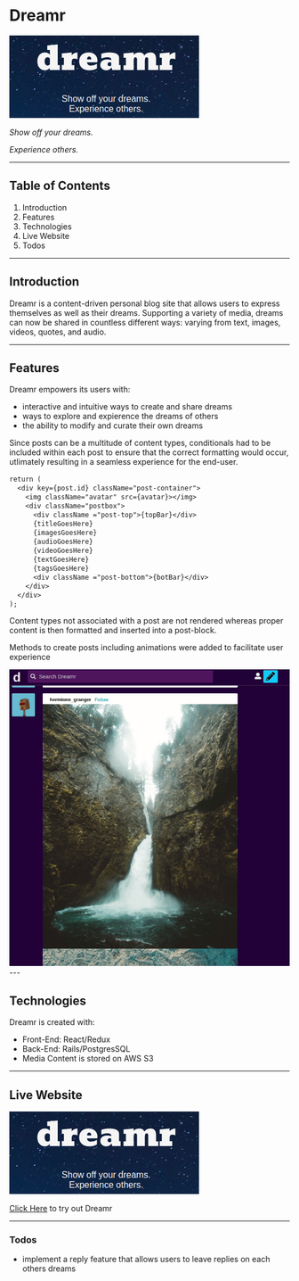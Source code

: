 
# Dreamr

  <a href="https://dreamr-app.herokuapp.com/#/">
    <img src="https://raw.githubusercontent.com/applecidera/Dreamr/master/app/assets/images/dreamr.png">
  </a>

*Show off your dreams.*


*Experience others.*

---

## Table of Contents
1. Introduction
2. Features
3. Technologies
4. Live Website
5. Todos

---

## Introduction
Dreamr is a content-driven personal blog site that allows users to express themselves as well as their dreams. Supporting a variety of media, dreams can now be shared in countless different ways: varying from text, images, videos, quotes, and audio.

---

## Features
Dreamr empowers its users with:
* interactive and intuitive ways to create and share dreams
* ways to explore and expierence the dreams of others
* the ability to modify and curate their own dreams

Since posts can be a multitude of content types, conditionals had to be included within each post to ensure that the correct formatting would occur, utlimately resulting in a seamless experience for the end-user.
```
return (
  <div key={post.id} className="post-container">
    <img className="avatar" src={avatar}></img>
    <div className="postbox">
      <div className ="post-top">{topBar}</div>
      {titleGoesHere}
      {imagesGoesHere}
      {audioGoesHere}
      {videoGoesHere}
      {textGoesHere}
      {tagsGoesHere}
      <div className ="post-bottom">{botBar}</div>
    </div>
  </div>
);
```
Content types not associated with a post are not rendered whereas proper content is then formatted and inserted into a post-block.


Methods to create posts including animations were added to facilitate user experience 

<img src="https://raw.githubusercontent.com/applecidera/Dreamr/master/app/assets/images/zip-up.gif" />
---

## Technologies
Dreamr is created with:
* Front-End: React/Redux 
* Back-End: Rails/PostgresSQL
* Media Content is stored on AWS S3

---

## Live Website

<a href="https://dreamr-app.herokuapp.com/#/">
    <img src="https://raw.githubusercontent.com/applecidera/Dreamr/master/app/assets/images/dreamr.png">
</a>

[Click Here](https://dreamr-app.herokuapp.com/#/) to try out Dreamr

---

### Todos
* implement a reply feature that allows users to leave replies on each others dreams
